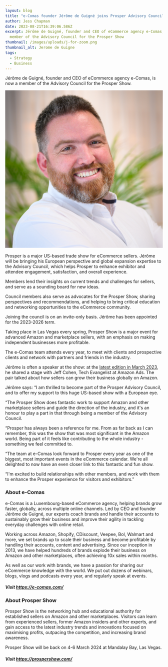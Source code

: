 ```yaml
---
layout: blog
title: "e-Comas founder Jérôme de Guigné joins Prosper Advisory Council "
author: Jess Chapman
date: 2023-08-21T16:39:06.586Z
excerpt: Jérôme de Guigné, founder and CEO of eCommerce agency e-Comas, is now a
  member of the Advisory Council for the Prosper Show
thumbnail: /images/uploads/j-for-zoom.png
thumbnail_alt: Jerome de Guigne
tags:
  - Strategy
  - Business
---
```

<!--StartFragment-->

Jérôme de Guigné, founder and CEO of eCommerce agency e-Comas, is now a member of the Advisory Council for the Prosper Show. 

![Jerome de Guigne](/images/uploads/untitled-design-57-.png "Jerome de Guigne")

Prosper is a major US-based trade show for eCommerce sellers. Jérôme will be bringing his European perspective and global expansion expertise to the Advisory Council, which helps Prosper to enhance exhibitor and attendee engagement, satisfaction, and overall experience. 

Members lend their insights on current trends and challenges for sellers, and serve as a sounding board for new ideas. 

Council members also serve as advocates for the Prosper Show, sharing perspectives and recommendations, and helping to bring critical education and networking opportunities to the eCommerce community.

Joining the council is on an invite-only basis. Jérôme has been appointed for the 2023-2026 term. 

Taking place in Las Vegas every spring, Prosper Show is a major event for advanced Amazon and marketplace sellers, with an emphasis on making independent businesses more profitable. 

The e-Comas team attends every year, to meet with clients and prospective clients and network with partners and friends in the industry. 

Jérôme is often a speaker at the show: at the [latest edition in March 2023](https://e-comas.com/2023/03/28/global-growth-metrics-and-ai-what-we-learned-at-prosper-show-2023.html), he shared a stage with Jeff Cohen, Tech Evangelist at Amazon Ads. The pair talked about how sellers can grow their business globally on Amazon.

Jérôme says: “I am thrilled to become part of the Prosper Advisory Council, and to offer my support to this huge US-based show with a European eye.

“The Prosper Show does fantastic work to support Amazon and other marketplace sellers and guide the direction of the industry, and it's an honour to play a part in that through being a member of the Advisory Council.

“Prosper has always been a reference for me. From as far back as I can remember, this was the show that was most significant in the Amazon world. Being part of it feels like contributing to the whole industry - something we feel committed to.

“The team at e-Comas look forward to Prosper every year as one of the biggest, most important events in the eCommerce calendar. We're all delighted to now have an even closer link to this fantastic and fun show. 

“I'm excited to build relationships with other members, and work with them to enhance the Prosper experience for visitors and exhibitors.”

### About e-Comas

e-Comas is a Luxembourg-based eCommerce agency, helping brands grow faster, globally, across multiple online channels. Led by CEO and founder Jérôme de Guigné, our experts coach brands and handle their accounts to sustainably grow their business and improve their agility in tackling everyday challenges with online retail.

Working across Amazon, Shopify, CDiscount, Veepee, Bol, Walmart and more, we set brands up to scale their business and become profitable by handling their accounts, content and advertising. Since our inception in 2013, we have helped hundreds of brands explode their business on Amazon and other marketplaces, often achieving 10x sales within months. 

As well as our work with brands, we have a passion for sharing our eCommerce knowledge with the world. We put out dozens of webinars, blogs, vlogs and podcasts every year, and regularly speak at events.

##### Visit <https://e-comas.com/>

### About Prosper Show

Prosper Show is the networking hub and educational authority for established sellers on Amazon and other marketplaces. Visitors can learn from experienced sellers, former Amazon insiders and other experts, and gain access to the latest industry trends and innovations focused on maximising profits, outpacing the competition, and increasing brand awareness. 

Prosper Show will be back on 4-6 March 2024 at Mandalay Bay, Las Vegas. 

##### Visit <https://prospershow.com/>

<!--EndFragment-->